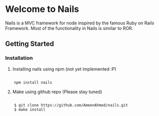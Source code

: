# Welcome to Nails #

Nails is a MVC framework for node inspired by the famous Ruby on Rails Framework. Most of the functionality
in Nails is similar to ROR.

## Getting Started ##

### Installation ###

1. Installing nails using npm (not yet implemented :P)
<pre><code>
	npm install nails
</code></pre>   
2. Make using github repo (Please stay tuned)
<code>
	$ git clone https://github.com/AmeenAhmed/nails.git
	$ make install
</code>